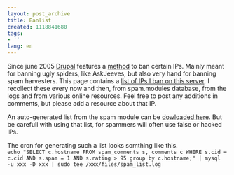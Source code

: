 ```yaml
---
layout: post_archive
title: Banlist
created: 1118841680
tags:
- ''
lang: en
---
```

Since june 2005 <a href="http://drupal.org">Drupal</a> features a <a href="http://cvs.drupal.org/viewcvs/drupal/drupal/modules/user.module?rev=1.479&view=log">method</a> to ban certain IPs. Mainly meant for banning ugly spiders, like AskJeeves, but also very hand for banning spam harvesters. This page contains a <a href="/sites/webschuur.com/files/spam_list.log">list of IPs I ban on this server</a>. I recollect these every now and then, from spam.modules database, from the logs and from various online resources. Feel free to post any additions in comments, but please add a resource about that IP. 

An auto-generated list from the spam module can be <a href="/sites/webschuur.com/files/spam_list.log">dowloaded here</a>. But be carefull with using that list, for spammers will often use false or hacked IPs.

The cron for generating such a list looks somthing like this.
<code>
echo "SELECT c.hostname FROM spam_comments s, comments c WHERE s.cid = c.cid AND s.spam = 1 AND s.rating > 95 group by c.hostname;" | mysql -u xxx -D xxx | sudo tee /xxx/files/spam_list.log
</code>
